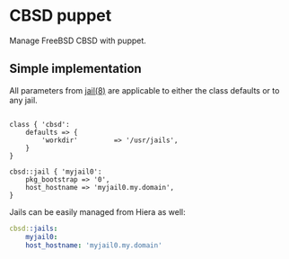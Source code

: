 # CBSD puppet

Manage FreeBSD CBSD with puppet.

## Simple implementation

All parameters from [jail(8)](http://www.freebsd.org/cgi/man.cgi?query=jail&sektion=8) are applicable to either the class defaults or to any jail.

```Puppet

class { 'cbsd':
	defaults => {
		'workdir'         => '/usr/jails',
	}
}

cbsd::jail { 'myjail0':
	pkg_bootstrap => '0',
	host_hostname => 'myjail0.my.domain',
}

```

Jails can be easily managed from Hiera as well:
```YAML
cbsd::jails:
    myjail0:
	host_hostname: 'myjail0.my.domain'
```
